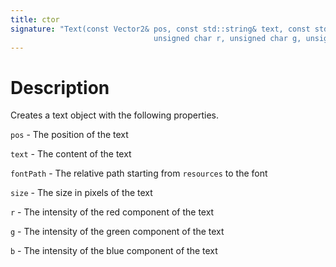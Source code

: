```yaml
---
title: ctor
signature: "Text(const Vector2& pos, const std::string& text, const std::string& fontPath, int size,
                                unsigned char r, unsigned char g, unsigned char b, const std::string& name);"
---
```



# Description
Creates a text object with the following properties.

`pos` - The position of the text

`text` - The content of the text

`fontPath` - The relative path starting from `resources` to the font

`size` - The size in pixels of the text

`r` - The intensity of the red component of the text

`g` - The intensity of the green component of the text

`b` - The intensity of the blue component of the text

